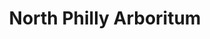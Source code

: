 ---
pid: CH847
title: North Philly Arboritum
location_transcription: North Philadelphia
zipcode: '19147'
outside_phl: 
neighborhood: Queen Village,Bella Vista,Pennsport,Italian Market
age: '24'
age_range: 20-29
instagram: 
image_file_name: CH_847.jpg
proposal_transcription: |-
  - Recycled Statue

    N
  W E
    S
topic: Environment,Philadelphia,Sports,Sustainability
topic_summary: 0, 0, 0, 0
type: Park
keywords_other: Arboretum, Phillies, Recycling, Green Space, Burritos, Compass, Squirrels
credit: 
image_labels: 
twitter: 
facebook: 
permalink: "/monuments/ch847/"
layout: item-page
---